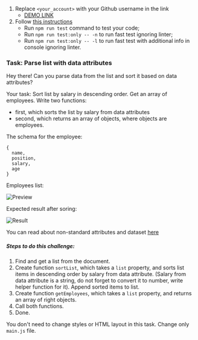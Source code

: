 1. Replace `<your_account>` with your Github username in the link
    - [DEMO LINK](https://boriskerekesha.github.io/js_task_parse_list_DOM/)
2. Follow [this instructions](https://mate-academy.github.io/layout_task-guideline/)
    - Run `npm run test` command to test your code;
    - Run `npm run test:only -- -n` to run fast test ignoring linter;
    - Run `npm run test:only -- -l` to run fast test with additional info in console ignoring linter.

### Task: Parse list with data attributes

Hey there! Can you parse data from the list and sort it based on data attributes?

Your task: Sort list by salary in descending order.
Get an array of employees. Write two functions: 
- first, which sorts the list by salary from data attributes
- second, which returns an array of objects, where objects are employees.

The schema for the employee:
```
{
  name, 
  position,
  salary,
  age
}
```

Employees list:

![Preview](./src/images/preview.png)

Expected result after soring:

![Result](./src/images/result.png)

You can read about non-standard attributes and dataset [here](https://javascript.info/dom-attributes-and-properties#non-standard-attributes-dataset)

##### Steps to do this challenge:
1) Find and get a list from the document.
2) Create function `sortList`, which takes a `list` property, and sorts list items in descending order by salary from data attribute. (Salary from data attribute is a string, do not forget to convert it to number, write helper function for it). Append sorted items to list.
3) Create function `getEmployees`, which takes a `list` property, and returns an array of right objects.
4) Call both functions.
5) Done.

You don't need to change styles or HTML layout in this task. Change only `main.js` file.
